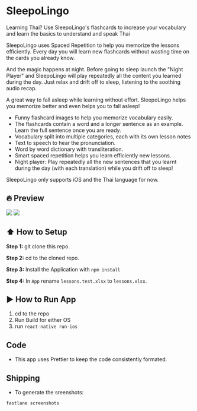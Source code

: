 # SleepoLingo

Learning Thai? Use SleepoLingo's flashcards to increase your vocabulary and learn the basics to understand and speak Thai

SleepoLingo uses Spaced Repetition to help you memorize the lessons efficiently. Every day you will learn new flashcards without wasting time on the cards you already know.

And the magic happens at night. Before going to sleep launch the "Night Player" and SleepoLingo will play repeatedly all the content you learned during the day. Just relax and drift off to sleep, listening to the soothing audio recap.

A great way to fall asleep while learning without effort. SleepoLingo helps you memorize better and even helps you to fall asleep!

- Funny flashcard images to help you memorize vocabulary easily.
- The flashcards contain a word and a longer sentence as an example. Learn the full sentence once you are ready.
- Vocabulary split into multiple categories, each with its own lesson notes
- Text to speech to hear the pronunciation.
- Word by word dictionary with transliteration.
- Smart spaced repetition helps you learn efficiently new lessons.
- Night player: Play repeatedly all the new sentences that you learnt during the day (with each translation) while you drift off to sleep!

SleepoLingo only supports iOS and the Thai language for now.

## :fire: Preview

![](https://user-images.githubusercontent.com/5314435/56145601-ca184280-5fce-11e9-9e4c-89c7d2c8e379.gif)
![](https://user-images.githubusercontent.com/5314435/56146726-ee751e80-5fd0-11e9-8e95-a9d07dcb1314.png)

## :arrow_up: How to Setup

**Step 1:** git clone this repo.

**Step 2:** cd to the cloned repo.

**Step 3:** Install the Application with `npm install`

**Step 4:** In `App` rename `lessons.test.xlsx` to `lessons.xlsx`.

## :arrow_forward: How to Run App

1. cd to the repo
2. Run Build for either OS
3. run `react-native run-ios`

## Code

- This app uses Prettier to keep the code consistently formated.

## Shipping

- To generate the sreenshots:

```bash
fastlane screenshots
```
